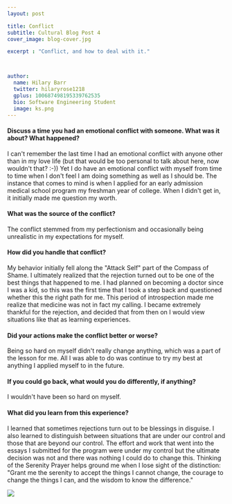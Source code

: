 ```yaml
---
layout: post

title: Conflict
subtitle: Cultural Blog Post 4
cover_image: blog-cover.jpg

excerpt : "Conflict, and how to deal with it."



author:
  name: Hilary Barr
  twitter: hilaryrose1218
  gplus: 100687498195339762535 
  bio: Software Engineering Student
  image: ks.png
---
```


#### Discuss a time you had an emotional conflict with someone. What was it about? What happened? 
I can't remember the last time I had an emotional conflict with anyone other than in my love life (but that would be too personal 
to talk about here, now wouldn't that? :-))  Yet I do have an emotional conflict with myself from time to time when I don't feel I am doing something as well as I should be. The instance that comes to mind is when I applied for an early admission medical
school program my freshman year of college. When I didn't get in, it initially made me question my worth.

#### What was the source of the conflict? 
The conflict stemmed from my perfectionism and occasionally being unrealistic in my expectations for myself.

#### How did you handle that conflict? 
My behavior initially fell along the "Attack Self" part of the Compass of Shame. I ultimately realized that the rejection turned out to be one of the best things that happened to me. I had planned on becoming a doctor since I was a kid, so this was the first time that I took a step back and questioned whether this the right path for me. This period of introspection made me realize that medicine was not in fact my calling. I became extremely thankful for the rejection, and decided that from then on I would view situations like that as learning experiences.

#### Did your actions make the conflict better or worse?
Being so hard on myself didn't really change anything, which was a part of the lesson for me. All I was able to do was continue to try my best at anything I applied myself to in the future.


#### If you could go back, what would you do differently, if anything? 
I wouldn't have been so hard on myself.


#### What did you learn from this experience? 
I learned that sometimes rejections turn out to be blessings in disguise. I also learned to distinguish between situations that are under our control and those that are beyond our control. The effort and work that went into the essays I submitted for the program were under my control but the ultimate decision was not and there was nothing I could do to change this. Thinking of the Serenity Prayer helps ground me when I lose sight of the distinction: "Grant me the serenity to accept the things I cannot change, the courage to change the things I can, and the wisdom to know the difference."



<img src= "http://www.hallerandhug.com/wp-content/uploads/2013/11/line-divider.png"/>
